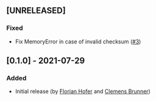 ## [UNRELEASED]
### Fixed
- Fix MemoryError in case of invalid checksum ([#3](https://github.com/cbrnr/sleepecg/pull/3))

## [0.1.0] - 2021-07-29
### Added
- Initial release (by [Florian Hofer](https://github.com/hofaflo) and [Clemens Brunner](https://github.com/cbrnr))
